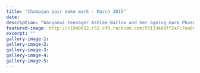 ```yaml
---
title: "Champion pair make mark - March 2015"
date: 
description: "Wanganui teenager Ashlee Barlow and her ageing mare Phoenician Poem beat 17 rivals to win Supreme Champion Show Pony in their class at the Horse of the Year Show in Hastings,Wanganui Chronicle 26/3/15"
featured-image: http://c1940652.r52.cf0.rackcdn.com/55133468ff2a7c7ea60001f6/AshleeBarlow,Horse-of-the-Year.jpg
excerpt: ""
gallery-image-1: 
gallery-image-2: 
gallery-image-3: 
gallery-image-4: 
gallery-image-5: 
---
```


